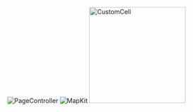 ![PageController](https://user-images.githubusercontent.com/38347138/125178671-bf6da780-e1ef-11eb-9967-4b55f8519580.gif)
![MapKit](https://user-images.githubusercontent.com/38347138/125178672-c0063e00-e1ef-11eb-9439-f3b25835d005.gif)
<img width="218" alt="CustomCell" src="https://user-images.githubusercontent.com/38347138/125178761-69e5ca80-e1f0-11eb-86af-63f787449c13.png">
